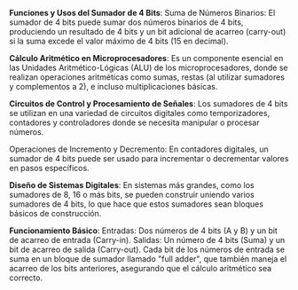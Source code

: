 **Funciones y Usos del Sumador de 4 Bits**:
Suma de Números Binarios: El sumador de 4 bits puede sumar dos números binarios de 4 bits, produciendo un resultado de 4 bits y un bit adicional de acarreo (carry-out) si la suma excede el valor máximo de 4 bits (15 en decimal).

**Cálculo Aritmético en Microprocesadores**: Es un componente esencial en las Unidades Aritmético-Lógicas (ALU) de los microprocesadores, donde se realizan operaciones aritméticas como sumas, restas (al utilizar sumadores y complementos a 2), e incluso multiplicaciones básicas.

**Circuitos de Control y Procesamiento de Señales**: Los sumadores de 4 bits se utilizan en una variedad de circuitos digitales como temporizadores, contadores y controladores donde se necesita manipular o procesar números.

Operaciones de Incremento y Decremento: En contadores digitales, un sumador de 4 bits puede ser usado para incrementar o decrementar valores en pasos específicos.

**Diseño de Sistemas Digitales**: En sistemas más grandes, como los sumadores de 8, 16 o más bits, se pueden construir uniendo varios sumadores de 4 bits, lo que hace que estos sumadores sean bloques básicos de construcción.

**Funcionamiento Básico**:
Entradas: Dos números de 4 bits (A y B) y un bit de acarreo de entrada (Carry-in).
Salidas: Un número de 4 bits (Suma) y un bit de acarreo de salida (Carry-out).
Cada bit de los números de entrada se suma en un bloque de sumador llamado "full adder", que también maneja el acarreo de los bits anteriores, asegurando que el cálculo aritmético sea correcto.
